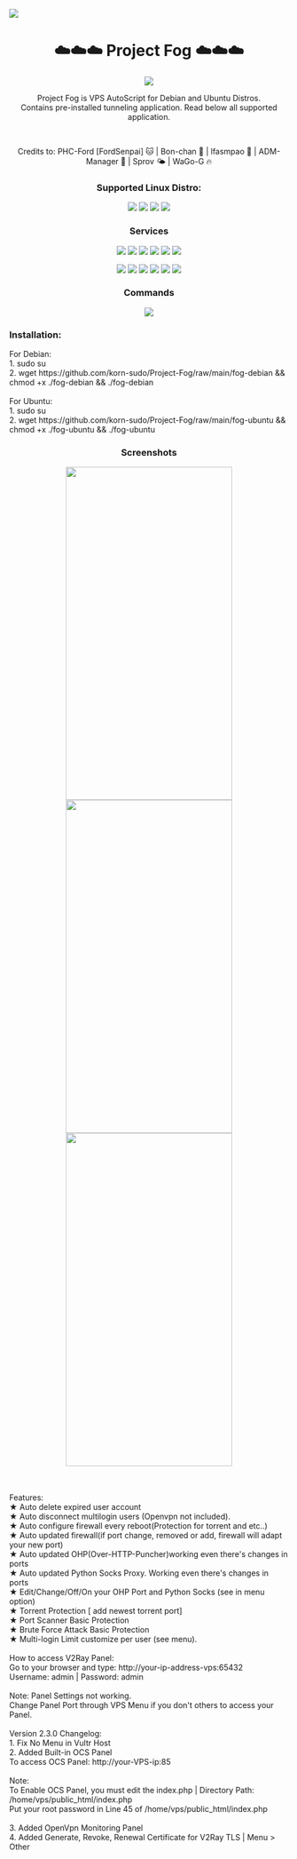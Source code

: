 ![](https://komarev.com/ghpvc/?username=korn-sudo&color=green)
<h1 align="center">☁️☁️☁️ Project Fog ☁️☁️☁️ </h1>
 <p align="center"> <img src="https://img.shields.io/badge/Version-2.3.0-pink.svg" </p>
<br>  

<p align="center">
Project Fog is VPS AutoScript for Debian and Ubuntu Distros. 
<br> Contains pre-installed tunneling application. Read below all supported application.
  </p>
  <br>  
  
<p align="center">
  Credits to:
PHC-Ford [FordSenpai] 🐱 |
Bon-chan 🦢 |
lfasmpao 🐯 |
ADM-Manager 🐬 |
Sprov 🌤️ |
WaGo-G 🔥
  </p>

<h3 align="center">Supported Linux Distro:</h3>
<p align="center">
  <a><img src="https://img.shields.io/badge/Support-Debian%209-red.svg"></a>
  <a><img src="https://img.shields.io/badge/Support-Debian 10-red.svg"></a>
  <a><img src="https://img.shields.io/badge/Support-Ubuntu 18-blue.svg"></a>
  <a><img src="https://img.shields.io/badge/Support-Ubuntu 20-blue.svg"></a>
</p>

<h3 align="center">Services</h3>
<p align="center">
  <a><img src="https://img.shields.io/badge/Service-OpenSSH-green.svg" ></a>
  <a><img src="https://img.shields.io/badge/Service-Dropbear-green.svg"></a>
  <a><img src="https://img.shields.io/badge/Service-Stunnel-green.svg"></a>
  <a><img src="https://img.shields.io/badge/Service-OpenVPN TCP-green.svg"></a>
  <a><img src="https://img.shields.io/badge/Service-OpenVPN UDP-green.svg"></a>
 <a><img src="https://img.shields.io/badge/Service-Squid3-green.svg"></a>
  <p align="center">
  <a><img src="https://img.shields.io/badge/Service-Privoxy-green.svg"></a>
  <a><img src="https://img.shields.io/badge/Service-OHP-green.svg"></a>
  <a><img src="https://img.shields.io/badge/Service-Python Socks Proxy-green.svg"></a>
  <a><img src="https://img.shields.io/badge/Service-Shadowsocks-green.svg"></a>
  <a><img src="https://img.shields.io/badge/Service-V2Ray-green.svg"></a>
   <a><img src="https://img.shields.io/badge/Service-OCS Panel-green.svg"></a>
  </p>
  
<h3 align="center">Commands</h3>
<p align="center">
   <a><img src="https://img.shields.io/badge/ Commands:-menu-yellow.svg"></a>
  </p>

<h3 align="left">Installation:</h3>
For Debian:
<br>1. sudo su
<br>2. wget https://github.com/korn-sudo/Project-Fog/raw/main/fog-debian && chmod +x ./fog-debian && ./fog-debian
<br>
<br>For Ubuntu:
<br>1. sudo su
<br>2. wget https://github.com/korn-sudo/Project-Fog/raw/main/fog-ubuntu && chmod +x ./fog-ubuntu && ./fog-ubuntu


<h3 align="center">Screenshots</h3>
<p align="center">
<img src="https://phcorner.net/attachments/2-jpg.1215844/" width=300 height=600 >
<img src="https://phcorner.net/attachments/v5-jpg.1207251/" width=300 height=600 >
 <img src="https://phcorner.net/attachments/1613383892218-png.1302954/" width=300 height=600 >
</p>

<br>
<br>Features:
<br>★ Auto delete expired user account
<br>★ Auto disconnect multilogin users (Openvpn not included).
<br>★ Auto configure firewall every reboot(Protection for torrent and etc..)
<br>★ Auto updated firewall(if port change, removed or add, firewall will adapt your new port)
<br>★ Auto updated OHP(Over-HTTP-Puncher)working even there's changes in ports
<br>★ Auto updated Python Socks Proxy. Working even there's changes in ports
<br>★ Edit/Change/Off/On your OHP Port and Python Socks (see in menu option)
<br>★ Torrent Protection [ add newest torrent port]
<br>★ Port Scanner Basic Protection
<br>★ Brute Force Attack Basic Protection
<br>★ Multi-login Limit customize per user (see menu).
<br>
<br>How to access V2Ray Panel:
<br>Go to your browser and type: http://your-ip-address-vps:65432
<br>Username: admin | Password: admin
<br>
<br>Note: Panel Settings not working.
<br>Change Panel Port through VPS Menu if you don't others to access your Panel.
<br>
<br>Version 2.3.0 Changelog:
<br>1. Fix No Menu in Vultr Host
<br>2. Added Built-in OCS Panel
<br>To access OCS Panel: http://your-VPS-ip:85
<br>
<br>Note:
<br>To Enable OCS Panel, you must edit the index.php | Directory Path: /home/vps/public_html/index.php
<br>Put your root password in Line 45 of /home/vps/public_html/index.php
<br>
<br> 3. Added OpenVpn Monitoring Panel
<br> 4. Added Generate, Revoke, Renewal Certificate for V2Ray TLS | Menu > Other

